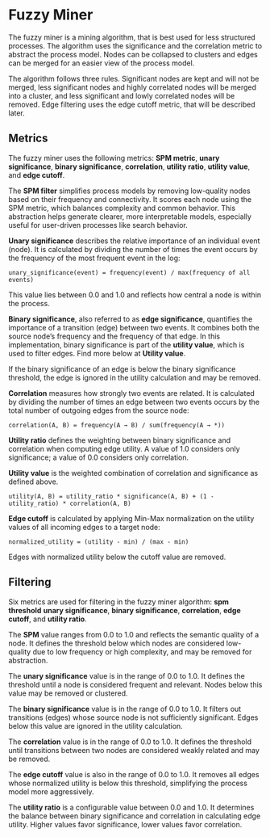 # Fuzzy Miner

The fuzzy miner is a mining algorithm, that is best used for less structured processes. The algorithm uses the significance and the correlation metric to abstract the process model. Nodes can be collapsed to clusters and edges can be merged for an easier view of the process model.

The algorithm follows three rules. Significant nodes are kept and will not be merged, less significant nodes and highly correlated nodes will be merged into a cluster, and less significant and lowly correlated nodes will be removed. Edge filtering uses the edge cutoff metric, that will be described later.

## Metrics

The fuzzy miner uses the following metrics: **SPM metric**, **unary significance**, **binary significance**, **correlation**, **utility ratio**, **utility value**, and **edge cutoff**.

The **SPM filter** simplifies process models by removing low-quality nodes based on their frequency and connectivity. It scores each node using the SPM metric, which balances complexity and common behavior. This abstraction helps generate clearer, more interpretable models, especially useful for user-driven processes like search behavior.

**Unary significance** describes the relative importance of an individual event (node). It is calculated by dividing the number of times the event occurs by the frequency of the most frequent event in the log:

`unary_significance(event) = frequency(event) / max(frequency of all events)`

This value lies between 0.0 and 1.0 and reflects how central a node is within the process.

**Binary significance**, also referred to as **edge significance**, quantifies the importance of a transition (edge) between two events. It combines both the source node’s frequency and the frequency of that edge. In this implementation, binary significance is part of the **utility value**, which is used to filter edges. Find more below at **Utility value**.

If the binary significance of an edge is below the binary significance threshold, the edge is ignored in the utility calculation and may be removed.

**Correlation** measures how strongly two events are related. It is calculated by dividing the number of times an edge between two events occurs by the total number of outgoing edges from the source node:

`correlation(A, B) = frequency(A → B) / sum(frequency(A → *))`

**Utility ratio** defines the weighting between binary significance and correlation when computing edge utility. A value of 1.0 considers only significance; a value of 0.0 considers only correlation.

**Utility value** is the weighted combination of correlation and significance as defined above.

`utility(A, B) = utility_ratio * significance(A, B) + (1 - utility_ratio) * correlation(A, B)`

**Edge cutoff** is calculated by applying Min-Max normalization on the utility values of all incoming edges to a target node:

`normalized_utility = (utility - min) / (max - min)`

Edges with normalized utility below the cutoff value are removed.


## Filtering

Six metrics are used for filtering in the fuzzy miner algorithm: **spm threshold** **unary significance**, **binary significance**, **correlation**, **edge cutoff**, and **utility ratio**.

The **SPM** value ranges from 0.0 to 1.0 and reflects the semantic quality of a node. It defines the threshold below which nodes are considered low-quality due to low frequency or high complexity, and may be removed for abstraction.

The **unary significance** value is in the range of 0.0 to 1.0. It defines the threshold until a node is considered frequent and relevant. Nodes below this value may be removed or clustered.

The **binary significance** value is in the range of 0.0 to 1.0. It filters out transitions (edges) whose source node is not sufficiently significant. Edges below this value are ignored in the utility calculation.

The **correlation** value is in the range of 0.0 to 1.0. It defines the threshold until transitions between two nodes are considered weakly related and may be removed.

The **edge cutoff** value is also in the range of 0.0 to 1.0. It removes all edges whose normalized utility is below this threshold, simplifying the process model more aggressively.

The **utility ratio** is a configurable value between 0.0 and 1.0. It determines the balance between binary significance and correlation in calculating edge utility. Higher values favor significance, lower values favor correlation.